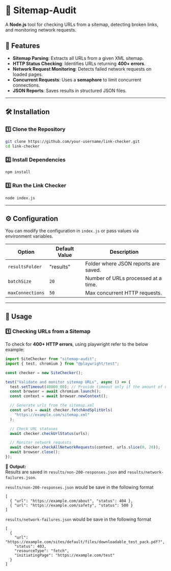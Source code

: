 # 🔗 Sitemap-Audit

A **Node.js** tool for checking URLs from a sitemap, detecting broken links, and monitoring network requests.

## 🚀 Features

- **Sitemap Parsing**: Extracts all URLs from a given XML sitemap.
- **HTTP Status Checking**: Identifies URLs returning **400+ errors**.
- **Network Request Monitoring**: Detects failed network requests on loaded pages.
- **Concurrent Requests**: Uses a **semaphore** to limit concurrent connections.
- **JSON Reports**: Saves results in structured JSON files.

---

## 🛠️ Installation

### **1️⃣ Clone the Repository**

```sh
git clone https://github.com/your-username/link-checker.git
cd link-checker
```

### **2️⃣ Install Dependencies**

```sh
npm install
```

### **3️⃣ Run the Link Checker**

```sh
node index.js
```

---

## ⚙️ Configuration

You can modify the configuration in `index.js` or pass values via environment variables.

| Option           | Default Value | Description                          |
| ---------------- | ------------- | ------------------------------------ |
| `resultsFolder`  | "results"     | Folder where JSON reports are saved. |
| `batchSize`      | `20`          | Number of URLs processed at a time.  |
| `maxConnections` | `50`          | Max concurrent HTTP requests.        |

---

## 📌 Usage

### **1️⃣ Checking URLs from a Sitemap**

To check for **400+ HTTP errors**, using playwright refer to the below example:

```js
import SiteChecker from "sitemap-audit";
import { test, chromium } from "@playwright/test";

const checker = new SiteChecker();

test("Validate and monitor sitemap URLs", async () => {
  test.setTimeout(40000_00); // Provide timeout only if the amount of urls being checked is greater than 200
  const browser = await chromium.launch();
  const context = await browser.newContext();

  // Generate urls from the sitemap.xml
  const urls = await checker.fetchAndSplitUrls(
    "https://example.com/sitemap.xml"
  );

  // Check URL statuses
  await checker.checkUrlStatus(urls);

  // Monitor network requests
  await checker.checkAllNetworkRequests(context, urls.slice(0, 20));
  await browser.close();
});
```

💾 **Output:**  
Results are saved in `results/non-200-responses.json` and `results/network-failures.json`.

`results/non-200-responses.json` would be save in the following format

```
[
  { "url": "https://example.com/about", "status": 404 },
  { "url": "https://example.com/safety", "status": 500 }
]
```

`results/network-failures.json` would be save in the following format

```
[
  {
    "url": "https://example.com/sites/default/files/downloadable_test_pack.pdf?",
    "status": 403,
    "resourceType": "fetch",
    "initiatingPage": "https://example.com/test"
  }
]
```
